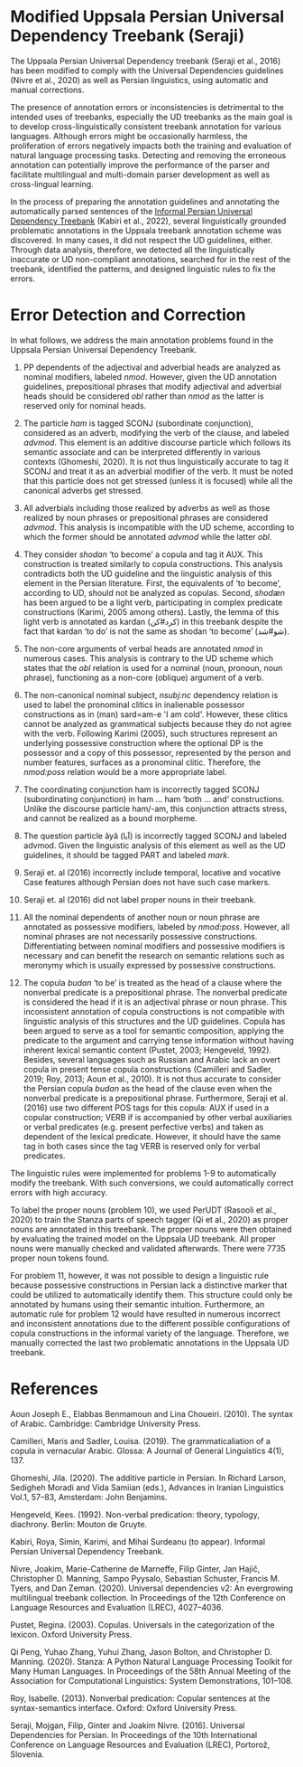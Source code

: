 # Modified Uppsala Persian Universal Dependency Treebank (Seraji) 
The Uppsala Persian Universal Dependency treebank (Seraji et al., 2016) has been modified to comply with the Universal Dependencies guidelines (Nivre et al., 2020) as well as Persian linguistics, using automatic and manual corrections.

The presence of annotation errors or inconsistencies is detrimental to the intended uses of treebanks, especially the UD treebanks as the main goal is to develop cross-linguistically consistent treebank annotation for various languages. Although errors might be occasionally harmless, the proliferation of errors negatively impacts both the training and evaluation of natural language processing tasks. Detecting and removing the erroneous annotation can potentially improve the performance of the parser and facilitate multilingual and multi-domain parser development as well as cross-lingual learning.

In the process of preparing the annotation guidelines and annotating the automatically parsed sentences of the [Informal Persian Universal Dependency Treebank](https://github.com/royakabiri/iPerUDT) (Kabiri et al., 2022), several linguistically grounded problematic annotations in the Uppsala treebank annotation scheme was discovered. In many cases, it did not respect the UD guidelines, either. Through data analysis, therefore, we detected all the linguistically inaccurate or UD non-compliant annotations, searched for in the rest of the treebank, identified the patterns, and designed linguistic rules to fix the errors.

# Error Detection and Correction

In what follows, we address the main annotation problems found in the Uppsala Persian Universal Dependency Treebank.

1) PP dependents of the adjectival and adverbial heads are analyzed as nominal modifiers, labeled _nmod_. However, given the UD annotation guidelines, prepositional phrases that modify adjectival and adverbial heads should be considered _obl_ rather than _nmod_ as the latter is reserved only for nominal heads.

2) The particle _ham_ is tagged SCONJ (subordinate conjunction), considered as an adverb, modifying the verb of the clause, and labeled _advmod_. This element is an additive discourse particle which follows its semantic associate and can be interpreted differently in various contexts (Ghomeshi, 2020). It is not thus linguistically accurate to tag it SCONJ and treat it as an adverbial modifier of the verb. It must be noted that this particle does not get stressed (unless it is focused) while all the canonical adverbs get stressed.

3) All adverbials including those realized by adverbs as well as those realized by noun phrases or prepositional phrases are considered _advmod_. This analysis is incompatible with the UD scheme, according to which the former should be annotated _advmod_ while the latter _obl_. 

4) They consider _shodan_ ‘to become’ a copula and tag it AUX. This construction is treated similarly to copula constructions. This analysis contradicts both the UD guideline and the linguistic analysis of this element in the Persian literature. First, the equivalents of ‘to become’, according to UD, should not be analyzed as copulas. Second, _shodæn_ has been argued to be a light verb, participating in complex predicate constructions (Karimi, 2005 among others). Lastly, the lemma of this light verb is annotated as kardan (کرد#کن) in this treebank despite the fact that kardan ‘to do’ is not the same as shodan ‘to become’ (شو#شد). 

5) The non-core arguments of verbal heads are annotated _nmod_ in numerous cases. This analysis is contrary to the UD scheme which states that the _obl_ relation is used for a nominal (noun, pronoun, noun phrase), functioning as a non-core (oblique) argument of a verb. 

6) The non-canonical nominal subject, _nsubj:nc_ dependency relation is used to label the pronominal clitics in inalienable possessor constructions as in (man)	sard=am-e 'I am cold'. However, these clitics cannot be analyzed as grammatical subjects because they do not agree with the verb. Following Karimi (2005), such structures represent an underlying possessive construction where the optional DP is the possessor and a copy of this possessor, represented by the person and number features, surfaces as a pronominal clitic. Therefore, the _nmod:poss_ relation would be a more appropriate label.  

7) The coordinating conjunction ham is incorrectly tagged SCONJ (subordinating conjunction) in ham … ham ‘both … and’ constructions. Unlike the discourse particle ham/-am, this conjunction attracts stress, and cannot be realized as a bound morpheme.

8) The question particle âyâ (آیا) is incorrectly tagged SCONJ and labeled advmod. Given the linguistic analysis of this element as well as the UD guidelines, it should be tagged PART and labeled _mark_.

9) Seraji et. al (2016) incorrectly include temporal, locative and vocative Case features although Persian does not have such case markers. 

10) Seraji et. al (2016) did not label proper nouns in their treebank. 

11) All the nominal dependents of another noun or noun phrase are annotated as possessive modifiers, labeled by _nmod:poss_. However, all nominal phrases are not necessarily possessive constructions. Differentiating between nominal modifiers and possessive modifiers is necessary and can benefit the research on semantic relations such as meronymy which is usually expressed by possessive constructions.

12) The copula _budan_ ‘to be’ is treated as the head of a clause where the nonverbal predicate is a prepositional phrase. The nonverbal predicate is considered the head if it is an adjectival phrase or noun phrase. This inconsistent annotation of copula constructions is not compatible with linguistic analysis of this structures and the UD guidelines. Copula has been argued to serve as a tool for semantic composition, applying the predicate to the argument and carrying tense information without having inherent lexical semantic content (Pustet, 2003; Hengeveld, 1992). Besides, several languages such as Russian and Arabic lack an overt copula in present tense copula constructions (Camilleri and Sadler, 2019; Roy, 2013; Aoun et al., 2010). It is not thus accurate to consider the Persian copula _budan_ as the head of the clause even when the nonverbal predicate is a prepositional phrase. Furthermore, Seraji et al. (2016) use two different POS tags for this copula: AUX if used in a copular construction; VERB if is accompanied by other verbal auxiliaries or verbal predicates (e.g. present perfective verbs) and taken as dependent of the lexical predicate. However, it should have the same tag in both cases since the tag VERB is reserved only for verbal predicates.

The linguistic rules were implemented for problems 1-9 to automatically modify the treebank. With such conversions, we could automatically correct errors with high accuracy. 

To label the proper nouns (problem 10), we used PerUDT (Rasooli et al., 2020) to train the Stanza parts of speech tagger (Qi et al., 2020) as proper nouns are annotated in this treebank. The proper nouns were then obtained by evaluating the trained model on the Uppsala UD treebank. All proper nouns were manually checked and validated afterwards. There were 7735 proper noun tokens found.

For problem 11, however, it was not possible to design a linguistic rule because possessive constructions in Persian lack a distinctive marker that could be utilized to automatically identify them.  This structure could only be annotated by humans using their semantic intuition. Furthermore, an automatic rule for problem 12 would have resulted in numerous incorrect and inconsistent annotations due to the different possible configurations of copula constructions in the informal variety of the language. Therefore, we manually corrected the last two problematic annotations in the Uppsala UD treebank.



# References 

Aoun Joseph E., Elabbas Benmamoun and Lina Choueiri. (2010). The syntax of Arabic. Cambridge: Cambridge University Press.

Camilleri, Maris and Sadler, Louisa. (2019). The grammaticaliation of a copula in vernacular Arabic. Glossa: A Journal of General Linguistics 4(1), 137.

Ghomeshi, Jila. (2020). The additive particle in Persian. In Richard Larson, Sedigheh Moradi and Vida Samiian (eds.), Advances in Iranian Linguistics Vol.1, 57–83, Amsterdam: John Benjamins.

Hengeveld, Kees. (1992). Non-verbal predication: theory, typology, diachrony. Berlin: Mouton de Gruyte.

Kabiri, Roya, Simin, Karimi, and Mihai Surdeanu (to appear). Informal Persian Universal Dependency Treebank.

Nivre, Joakim, Marie-Catherine de Marneffe, Filip Ginter, Jan Hajič, Christopher D. Manning, Sampo Pyysalo, Sebastian Schuster, Francis M. Tyers, and Dan Zeman. (2020). Universal dependencies v2: An evergrowing multilingual treebank collection. In Proceedings of the 12th Conference on Language Resources and Evaluation (LREC), 4027–4036.

Pustet, Regina. (2003). Copulas. Universals in the categorization of the lexicon. Oxford University Press.

Qi Peng, Yuhao Zhang, Yuhui Zhang, Jason Bolton, and Christopher D. Manning. (2020). Stanza: A Python Natural Language Processing Toolkit for Many Human    Languages. In Proceedings of the 58th Annual Meeting of the Association for Computational Linguistics: System Demonstrations, 101–108.

Roy, Isabelle. (2013). Nonverbal predication: Copular sentences at the syntax-semantics interface. Oxford: Oxford University Press.

Seraji, Mojgan, Filip, Ginter and Joakim Nivre. (2016). Universal Dependencies for Persian. In Proceedings of the 10th International Conference on Language Resources and Evaluation (LREC), Portorož, Slovenia.

